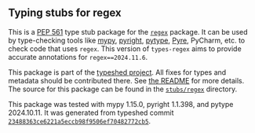 ## Typing stubs for regex

This is a [PEP 561](https://peps.python.org/pep-0561/)
type stub package for the [`regex`](https://github.com/mrabarnett/mrab-regex) package.
It can be used by type-checking tools like
[mypy](https://github.com/python/mypy/),
[pyright](https://github.com/microsoft/pyright),
[pytype](https://github.com/google/pytype/),
[Pyre](https://pyre-check.org/),
PyCharm, etc. to check code that uses `regex`. This version of
`types-regex` aims to provide accurate annotations for
`regex==2024.11.6`.

This package is part of the [typeshed project](https://github.com/python/typeshed).
All fixes for types and metadata should be contributed there.
See [the README](https://github.com/python/typeshed/blob/main/README.md)
for more details. The source for this package can be found in the
[`stubs/regex`](https://github.com/python/typeshed/tree/main/stubs/regex)
directory.

This package was tested with
mypy 1.15.0,
pyright 1.1.398,
and pytype 2024.10.11.
It was generated from typeshed commit
[`23488363ce6221a5eccb98f9506ef70482772cb5`](https://github.com/python/typeshed/commit/23488363ce6221a5eccb98f9506ef70482772cb5).